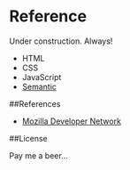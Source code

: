 Reference
==========

Under construction. Always!

- HTML
- CSS
- JavaScript
- [Semantic](/semantic.md)

##References

- [Mozilla Developer Network](https://developer.mozilla.org)

##License

Pay me a beer...


